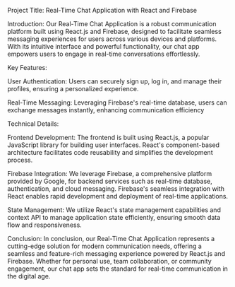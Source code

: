 
Project Title: Real-Time Chat Application with React and Firebase

Introduction:
Our Real-Time Chat Application is a robust communication platform built using React.js and Firebase, designed to facilitate seamless messaging experiences for users across various devices and platforms. With its intuitive interface and powerful functionality, our chat app empowers users to engage in real-time conversations effortlessly.

Key Features:

User Authentication: Users can securely sign up, log in, and manage their profiles, ensuring a personalized experience.

Real-Time Messaging: Leveraging Firebase's real-time database, users can exchange messages instantly, enhancing communication efficiency

Technical Details:

Frontend Development: The frontend is built using React.js, a popular JavaScript library for building user interfaces. React's component-based architecture facilitates code reusability and simplifies the development process.

Firebase Integration: We leverage Firebase, a comprehensive platform provided by Google, for backend services such as real-time database, authentication, and cloud messaging. Firebase's seamless integration with React enables rapid development and deployment of real-time applications.

State Management: We utilize React's state management capabilities and context API to manage application state efficiently, ensuring smooth data flow and responsiveness.

Conclusion:
In conclusion, our Real-Time Chat Application represents a cutting-edge solution for modern communication needs, offering a seamless and feature-rich messaging experience powered by React.js and Firebase. Whether for personal use, team collaboration, or community engagement, our chat app sets the standard for real-time communication in the digital age.